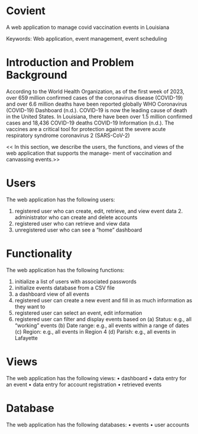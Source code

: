 # Covient
A web application to manage covid vaccination events in Louisiana

Keywords: Web application, event management, event scheduling

# Introduction and Problem Background
According to the World Health Organization, as of the first week of 2023, over 659 million confirmed cases of the coronavirus disease (COVID-19) and over 6.6 million deaths have been reported globally WHO Coronavirus (COVID-19) Dashboard (n.d.). COVID-19 is now the leading cause of death in the United States. In Louisiana, there have been over 1.5 million confirmed cases and 18,436 COVID-19 deaths COVID-19 Information (n.d.).
The vaccines are a critical tool for protection against the severe acute respiratory syndrome coronavirus 2 (SARS-CoV-2)

  << In this section, we describe the users, the functions, and views of the web application that supports the manage- ment of vaccination and canvassing events.>>
# Users
The web application has the following users:
1. registered user who can create, edit, retrieve, and view event data 2. administrator who can create and delete accounts
3. registered user who can retrieve and view data
4. unregistered user who can see a “home” dashboard
# Functionality
The web application has the following functions:
1. initialize a list of users with associated passwords
2. initialize events database from a CSV file
3. a dashboard view of all events
4. registered user can create a new event and fill in as much information as they want to 
5. registered user can select an event, edit information
6. registered user can filter and display events based on
(a) Status: e.g., all “working” events
(b) Date range: e.g., all events within a range of dates
(c) Region: e.g., all events in Region 4 (d) Parish: e.g., all events in Lafayette

# Views
The web application has the following views: 
• dashboard
• data entry for an event
• data entry for account registration 
• retrieved events
# Database
The web application has the following databases: 
• events
• user accounts


